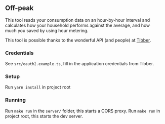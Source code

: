 ## Off-peak

This tool reads your consumption data on an hour-by-hour interval and calculates how your household performs against the average, and how much you saved by using hour metering.

This tool is possible thanks to the wonderful API (and people) at [Tibber](https://sverige.tibber.com/). 

### Credentials

See `src/oauth2.example.ts`, fill in the application credentials from Tibber.

### Setup

Run `yarn install` in project root

### Running
Run `make run` in the `server/` folder, this starts a CORS proxy.
Run `make run` in project root, this starts the dev server.
